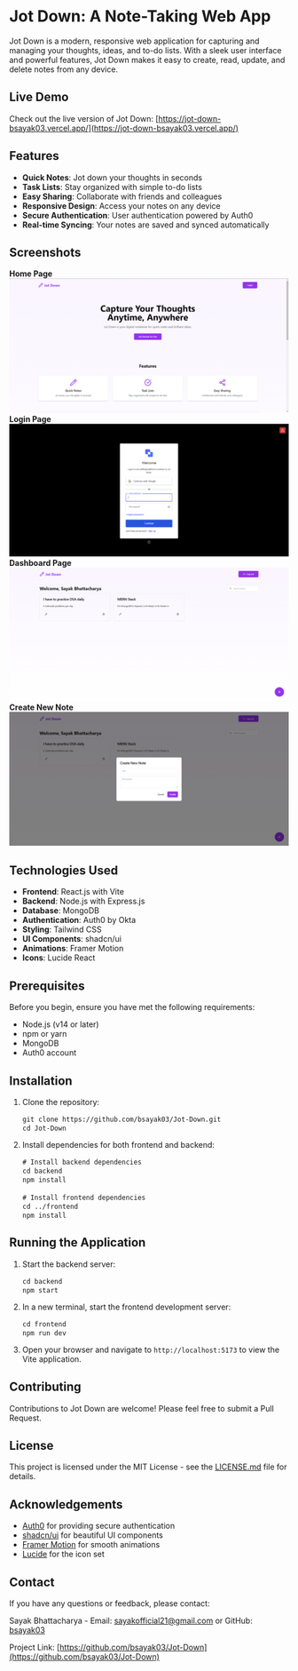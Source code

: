 # Jot Down: A Note-Taking Web App

Jot Down is a modern, responsive web application for capturing and managing your thoughts, ideas, and to-do lists. With a sleek user interface and powerful features, Jot Down makes it easy to create, read, update, and delete notes from any device.

## Live Demo

Check out the live version of Jot Down: [https://jot-down-bsayak03.vercel.app/](https://jot-down-bsayak03.vercel.app/)

## Features

- **Quick Notes**: Jot down your thoughts in seconds
- **Task Lists**: Stay organized with simple to-do lists
- **Easy Sharing**: Collaborate with friends and colleagues
- **Responsive Design**: Access your notes on any device
- **Secure Authentication**: User authentication powered by Auth0
- **Real-time Syncing**: Your notes are saved and synced automatically

## Screenshots

**Home Page**
![Jot Down Homepage](screenshots/homepage.png)
**Login Page**
![Jot Down Login](screenshots/loginpage.png)
**Dashboard Page**
![Jot Down Dashboard](screenshots/dashboardpage.png)
**Create New Note**
![Jot Down Create New Note](screenshots/createnewnote.png)

## Technologies Used

- **Frontend**: React.js with Vite
- **Backend**: Node.js with Express.js
- **Database**: MongoDB
- **Authentication**: Auth0 by Okta
- **Styling**: Tailwind CSS
- **UI Components**: shadcn/ui
- **Animations**: Framer Motion
- **Icons**: Lucide React

## Prerequisites

Before you begin, ensure you have met the following requirements:

- Node.js (v14 or later)
- npm or yarn
- MongoDB
- Auth0 account

## Installation

1. Clone the repository:

   ```
   git clone https://github.com/bsayak03/Jot-Down.git
   cd Jot-Down
   ```

2. Install dependencies for both frontend and backend:

   ```
   # Install backend dependencies
   cd backend
   npm install

   # Install frontend dependencies
   cd ../frontend
   npm install
   ```

## Running the Application

1. Start the backend server:

   ```
   cd backend
   npm start
   ```

2. In a new terminal, start the frontend development server:

   ```
   cd frontend
   npm run dev
   ```

3. Open your browser and navigate to `http://localhost:5173` to view the Vite application.

## Contributing

Contributions to Jot Down are welcome! Please feel free to submit a Pull Request.

## License

This project is licensed under the MIT License - see the [LICENSE.md](LICENSE.md) file for details.

## Acknowledgements

- [Auth0](https://auth0.com/) for providing secure authentication
- [shadcn/ui](https://ui.shadcn.com/) for beautiful UI components
- [Framer Motion](https://www.framer.com/motion/) for smooth animations
- [Lucide](https://lucide.dev/) for the icon set

## Contact

If you have any questions or feedback, please contact:

Sayak Bhattacharya - Email: sayakofficial21@gmail.com or GitHub: [bsayak03](https://github.com/bsayak03)

Project Link: [https://github.com/bsayak03/Jot-Down](https://github.com/bsayak03/Jot-Down)
